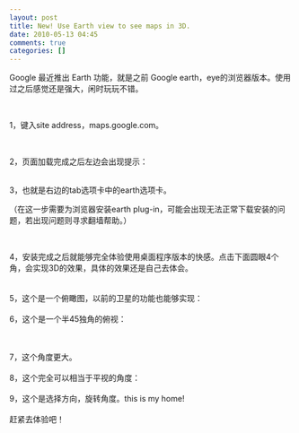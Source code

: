 ```yaml
---
layout: post
title: New! Use Earth view to see maps in 3D.
date: 2010-05-13 04:45
comments: true
categories: []
---
```

<div>
<p><span>Google 最近推出 Earth 功能，就是之前 Google
earth，eye的浏览器版本。使用过之后感觉还是强大，闲时玩玩不错。</span></p>
<p> </p>
<p>1，键入site address，maps.google.com。<br/><img alt="" src="http://fmn.xnimg.cn/fmn038/20100512/2030/b_large_DinP_4d5b00033f9d2d0c.jpg"/></p>
<p> </p>
<p>2，页面加载完成之后左边会出现提示：<br/><br/><img alt="" src="http://fmn.xnimg.cn/fmn042/20100512/2030/b_large_kprV_4d5d000588112d0c.jpg"/></p>
<p>3，也就是右边的tab选项卡中的earth选项卡。</p>
<p>（在这一步需要为浏览器安装earth plug-in，可能会出现无法正常下载安装的问题，若出现问题则寻求翻墙帮助。）</p>
<p><br/><img alt="" src="http://fmn.xnimg.cn/fmn045/20100512/2030/b_large_oFOt_4d530000416d2d0c.jpg"/></p>
<p>
4，安装完成之后就能够完全体验使用桌面程序版本的快感。点击下面圆眼4个角，会实现3D的效果，具体的效果还是自己去体会。<br/><br/><img alt="" src="http://fmn.xnimg.cn/fmn043/20100512/2030/b_large_hXex_4d5100002a862d0c.jpg"/><br/><br/>
5，这个是一个俯瞰图，以前的卫星的功能也能够实现：<br/><img alt="" src="http://fmn.xnimg.cn/fmn039/20100512/2030/b_large_r0J0_4d5b00033fc32d0c.jpg"/><br/><br/>
6，这个是一个半45独角的俯视：</p>
<p><br/><img alt="" src="http://fmn.xnimg.cn/fmn037/20100512/2030/b_large_boDM_4d5b00033fd42d0c.jpg"/><br/><br/>
7，这个角度更大。<br/><img alt="" src="http://fmn.xnimg.cn/fmn036/20100512/2030/b_large_PUhP_4d5d0005885d2d0c.jpg"/><br/><br/>
8，这个完全可以相当于平视的角度：<br/><img alt="" src="http://fmn.xnimg.cn/fmn042/20100512/2030/b_large_NqZz_4d590001c1592d0c.jpg"/><br/><br/>
9，这个是选择方向，旋转角度。this is my home!<br/><img alt="" src="http://fmn.xnimg.cn/fmn039/20100512/2030/b_large_Mzrm_4d570000e0352d0c.jpg"/><br/><br/>
赶紧去体验吧！</p>
</div>
